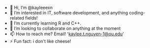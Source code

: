 - 👋 Hi, I’m @kayleeexn
- 👀 I’m interested in IT, software development, and anything coding-related fields!
- 🌱 I’m currently learning R and C++.
- 💞️ I’m looking to collaborate on anything at the moment
- 📫 How to reach me? Email! 'kaylee.t.nguyen-1@ou.edu'
- ⚡ Fun fact: i don't like cheese!

<!---
kayleeexn/kayleeexn is a ✨ special ✨ repository because its `README.md` (this file) appears on your GitHub profile.
You can click the Preview link to take a look at your changes.
--->
